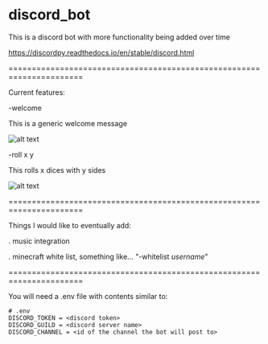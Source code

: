 # discord_bot
This is a discord bot with more functionality being added over time

https://discordpy.readthedocs.io/en/stable/discord.html

======================================================================

Current features:

-welcome

This is a generic welcome message

![alt text](https://i.imgur.com/wQLZbN3.png)

-roll x y

This rolls x dices with y sides

![alt text](https://i.imgur.com/sUcieaw.png)

======================================================================

Things I would like to eventually add:

. music integration

. minecraft white list, something like... "-whitelist _username_"


======================================================================

You will need a .env file with contents similar to:

```
# .env
DISCORD_TOKEN = <discord token>
DISCORD_GUILD = <discord server name>
DISCORD_CHANNEL = <id of the channel the bot will post to>
```
